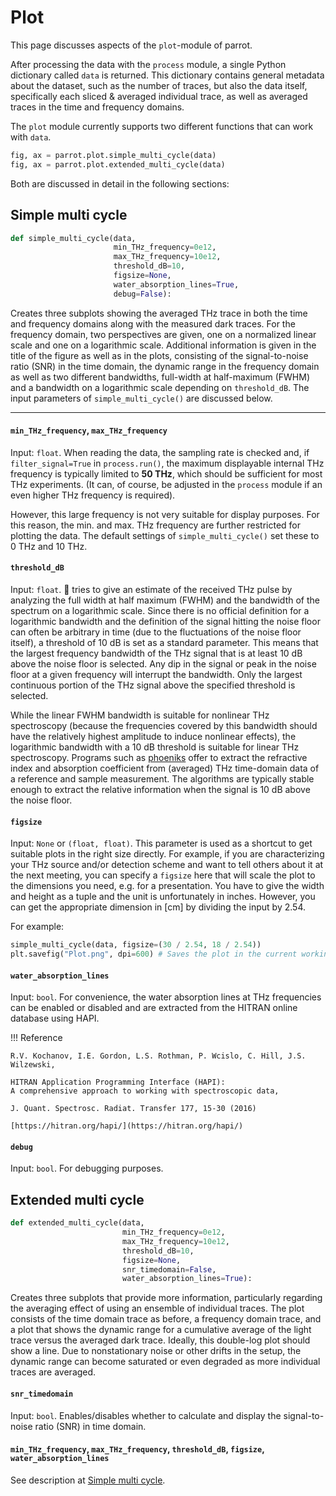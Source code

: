 # Plot

This page discusses aspects of the `plot`-module of parrot.

After processing the data with the `process` module, a single Python dictionary called `data` is returned.
This dictionary contains general metadata about the dataset, such as the number of traces, but also the data itself,
specifically
each sliced & averaged individual trace, as well as averaged traces in the time and frequency domains.

The `plot` module currently supports two different functions that can work with `data`.

```python
fig, ax = parrot.plot.simple_multi_cycle(data)
fig, ax = parrot.plot.extended_multi_cycle(data)
```

Both are discussed in detail in the following sections:

## Simple multi cycle

```python
def simple_multi_cycle(data,
                       min_THz_frequency=0e12,
                       max_THz_frequency=10e12,
                       threshold_dB=10,
                       figsize=None,
                       water_absorption_lines=True,
                       debug=False):
```

Creates three subplots showing the averaged THz trace in both the time and frequency domains along with the measured
dark traces.
For the frequency domain, two perspectives are given, one on a normalized linear scale and one on a logarithmic scale.
Additional information is given in the title of the figure as well as in the plots, consisting of the signal-to-noise
ratio (SNR) in the time domain, the dynamic range in the frequency domain as well as two different bandwidths,
full-width at half-maximum (FWHM) and a bandwidth on a logarithmic scale depending on `threshold_dB`. The input
parameters of `simple_multi_cycle()` are discussed below.

***

#### `min_THz_frequency`, `max_THz_frequency`

Input: `float`.
When reading the data, the sampling rate is checked and, if `filter_signal=True` in `process.run()`, the maximum
displayable internal THz frequency is typically limited to **50 THz**, which should be sufficient for most THz
experiments. (It can, of course, be adjusted in the `process` module if an even higher THz frequency is required).

However, this large frequency is not very suitable for display purposes. For this reason, the min. and max. THz
frequency are further restricted for plotting the data. The default settings of `simple_multi_cycle()` set these to 0
THz and 10 THz.

#### `threshold_dB`

Input: `float`.
:parrot: tries to give an estimate of the received THz pulse by analyzing the full width at half maximum (FWHM) and the
bandwidth of the spectrum on a logarithmic scale. Since there is no official definition for a logarithmic bandwidth and
the
definition of the signal hitting the noise floor can often be arbitrary in time (due to the fluctuations of the noise
floor itself), a threshold of 10 dB is set as a standard parameter. This means that the largest frequency bandwidth of
the THz signal that is at least 10 dB above the noise floor is selected. Any dip in the signal or peak in the noise
floor at a given frequency will interrupt the bandwidth. Only the largest continuous portion of the THz signal above the
specified threshold is selected.

While the linear FWHM bandwidth is suitable for nonlinear THz spectroscopy (because the frequencies covered by this
bandwidth should have the relatively highest amplitude to induce nonlinear effects), the logarithmic bandwidth with a 10
dB threshold is suitable for linear THz spectroscopy. Programs such as [phoeniks](https://github.com/puls-lab/phoeniks)
offer to extract the refractive index and absorption coefficient from (averaged) THz time-domain data of a reference and
sample measurement. The algorithms are typically stable enough to extract the relative information when the signal is 10
dB above the noise floor.

#### `figsize`

Input: `None` or `(float, float)`.
This parameter is used as a shortcut to get suitable plots in the right size directly. For example, if you are
characterizing your THz source and/or detection scheme and want to tell others about it at the next meeting, you can
specify a `figsize` here that will scale the plot to the dimensions you need, e.g. for a presentation. You have to give
the width and height as a tuple and the unit is unfortunately in inches. However, you can get the appropriate dimension
in [cm] by dividing the input by 2.54.

For example:

```python
simple_multi_cycle(data, figsize=(30 / 2.54, 18 / 2.54))
plt.savefig("Plot.png", dpi=600) # Saves the plot in the current working directory
```

#### `water_absorption_lines`

Input: `bool`.
For convenience, the water absorption lines at THz frequencies can be enabled or disabled and are extracted from the
HITRAN online database using HAPI.

!!! Reference

    R.V. Kochanov, I.E. Gordon, L.S. Rothman, P. Wcislo, C. Hill, J.S. Wilzewski,

    HITRAN Application Programming Interface (HAPI):
    A comprehensive approach to working with spectroscopic data,

    J. Quant. Spectrosc. Radiat. Transfer 177, 15-30 (2016)

    [https://hitran.org/hapi/](https://hitran.org/hapi/)

#### `debug`

Input: `bool`.
For debugging purposes.

## Extended multi cycle

```python
def extended_multi_cycle(data,
                         min_THz_frequency=0e12,
                         max_THz_frequency=10e12,
                         threshold_dB=10,
                         figsize=None,
                         snr_timedomain=False,
                         water_absorption_lines=True):
```

Creates three subplots that provide more information, particularly regarding the averaging effect of using an ensemble
of individual traces. The plot consists of the time domain trace as before, a frequency domain trace, and a plot that
shows the dynamic range for a cumulative average of the light trace versus the averaged dark trace. Ideally, this
double-log plot should show a line. Due to nonstationary noise or other drifts in the setup, the dynamic range can
become saturated or even degraded as more individual traces are averaged.

#### `snr_timedomain`

Input: `bool`. Enables/disables whether to calculate and display the signal-to-noise ratio (SNR) in time domain.

#### `min_THz_frequency`, `max_THz_frequency`, `threshold_dB`, `figsize`, `water_absorption_lines`

See description at [Simple multi cycle](#simple-multi-cycle).

